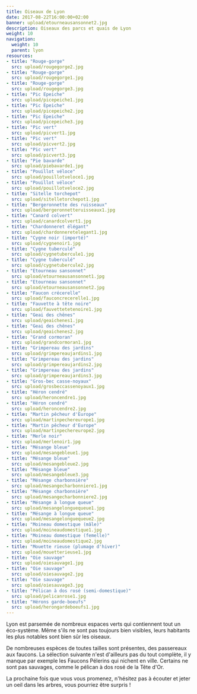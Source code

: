 ```yaml
---
title: Oiseaux de Lyon
date: 2017-08-22T16:00:00+02:00
banner: upload/etourneausansonnet2.jpg
description: Oiseaux des parcs et quais de Lyon
weight: 10
navigation:
  weight: 10
  parent: lyon
resources:
- title: "Rouge-gorge"
  src: upload/rougegorge2.jpg
- title: "Rouge-gorge"
  src: upload/rougegorge1.jpg
- title: "Rouge-gorge"
  src: upload/rougegorge3.jpg
- title: "Pic Epeiche"
  src: upload/picepeiche1.jpg
- title: "Pic Epeiche"
  src: upload/picepeiche2.jpg
- title: "Pic Epeiche"
  src: upload/picepeiche3.jpg
- title: "Pic vert"
  src: upload/picvert1.jpg
- title: "Pic vert"
  src: upload/picvert2.jpg
- title: "Pic vert"
  src: upload/picvert3.jpg
- title: "Pie bavarde"
  src: upload/piebavarde1.jpg
- title: "Pouillot véloce"
  src: upload/pouillotveloce1.jpg
- title: "Pouillot véloce"
  src: upload/pouillotveloce2.jpg
- title: "Sitelle torchepot"
  src: upload/sitelletorchepot1.jpg
- title: "Bergeronnette des ruisseaux"
  src: upload/bergeronnetteruisseaux1.jpg
- title: "Canard colvert"
  src: upload/canardcolvert1.jpg
- title: "Chardonneret élégant"
  src: upload/chardonneretelegant1.jpg
- title: "Cygne noir (importé)"
  src: upload/cygnenoir1.jpg
- title: "Cygne tuberculé"
  src: upload/cygnetubercule1.jpg
- title: "Cygne tuberculé"
  src: upload/cygnetubercule2.jpg
- title: "Etourneau sansonnet"
  src: upload/etourneausansonnet1.jpg
- title: "Etourneau sansonnet"
  src: upload/etourneausansonnet2.jpg
- title: "Faucon crécerelle"
  src: upload/fauconcrecerelle1.jpg
- title: "Fauvette à tête noire"
  src: upload/fauvettetetenoire1.jpg
- title: "Geai des chênes"
  src: upload/geaichenes1.jpg
- title: "Geai des chênes"
  src: upload/geaichenes2.jpg
- title: "Grand cormoran"
  src: upload/grandcormoran1.jpg
- title: "Grimpereau des jardins"
  src: upload/grimpereaujardins1.jpg
- title: "Grimpereau des jardins"
  src: upload/grimpereaujardins2.jpg
- title: "Grimpereau des jardins"
  src: upload/grimpereaujardins3.jpg
- title: "Gros-bec casse-noyaux"
  src: upload/grosbeccassenoyaux1.jpg
- title: "Héron cendré"
  src: upload/heroncendre1.jpg
- title: "Héron cendré"
  src: upload/heroncendre2.jpg
- title: "Martin pêcheur d'Europe"
  src: upload/martinpechereurope1.jpg
- title: "Martin pêcheur d'Europe"
  src: upload/martinpechereurope2.jpg
- title: "Merle noir"
  src: upload/merlenoir1.jpg
- title: "Mésange bleue"
  src: upload/mesangebleue1.jpg
- title: "Mésange bleue"
  src: upload/mesangebleue2.jpg
- title: "Mésange bleue"
  src: upload/mesangebleue3.jpg
- title: "Mésange charbonnière"
  src: upload/mesangecharbonniere1.jpg
- title: "Mésange charbonnière"
  src: upload/mesangecharbonniere2.jpg
- title: "Mésange à longue queue"
  src: upload/mesangelonguequeue1.jpg
- title: "Mésange à longue queue"
  src: upload/mesangelonguequeue2.jpg
- title: "Moineau domestique (mâle)"
  src: upload/moineaudomestique1.jpg
- title: "Moineau domestique (femelle)"
  src: upload/moineaudomestique2.jpg
- title: "Mouette rieuse (plumage d'hiver)"
  src: upload/mouetterieuse1.jpg
- title: "Oie sauvage"
  src: upload/oiesauvage1.jpg
- title: "Oie sauvage"
  src: upload/oiesauvage2.jpg
- title: "Oie sauvage"
  src: upload/oiesauvage3.jpg
- title: "Pélican à dos rosé (semi-domestique)"
  src: upload/pelicanrose1.jpg
- title: "Hérons garde-boeufs"
  src: upload/herongardeboeufs1.jpg
---
```


Lyon est parsemée de nombreux espaces verts qui contiennent tout un éco-système. Même s'ils ne sont pas toujours bien visibles, leurs habitants les plus notables sont bien sûr les oiseaux.  

De nombreuses espèces de toutes tailles sont présentes, des passereaux aux faucons. La sélection suivante n'est d'ailleurs pas du tout complète, il y manque par exemple les Faucons Pélerins qui nichent en ville. Certains ne sont pas sauvages, comme le pélican à dos rosé de la Tête d'Or.

La prochaine fois que vous vous promenez, n'hésitez pas à écouter et jeter un oeil dans les arbres, vous pourriez être surpris !